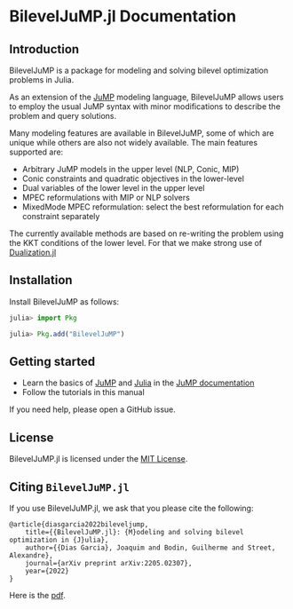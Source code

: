 # BilevelJuMP.jl Documentation

## Introduction

BilevelJuMP is a package for modeling and solving bilevel optimization problems
in Julia.

As an extension of the [JuMP](https://jump.dev/) modeling language, BilevelJuMP
allows users to employ the usual JuMP syntax with minor modifications to
describe the problem and query solutions.

Many modeling features are available in BilevelJuMP, some of which are unique
while others are also not widely available. The main features supported are:

- Arbitrary JuMP models in the upper level (NLP, Conic, MIP)
- Conic constraints and quadratic objectives in the lower-level
- Dual variables of the lower level in the upper level
- MPEC reformulations with MIP or NLP solvers
- MixedMode MPEC reformulation: select the best reformulation for each
constraint separately

The currently available methods are based on re-writing the problem using the
KKT conditions of the lower level. For that we make strong use of
[Dualization.jl](https://github.com/JuMP-dev/Dualization.jl)

## Installation

Install BilevelJuMP as follows:

```julia
julia> import Pkg

julia> Pkg.add("BilevelJuMP")
```

## Getting started

- Learn the basics of
[JuMP](https://jump.dev/JuMP.jl/stable/tutorials/getting_started/getting_started_with_JuMP/) and
[Julia](https://jump.dev/JuMP.jl/stable/tutorials/getting_started/getting_started_with_julia/)
in the
[JuMP documentation](https://jump.dev/JuMP.jl/stable/)
- Follow the tutorials in this manual

If you need help, please open a GitHub issue.

## License

BilevelJuMP.jl is licensed under the
[MIT License](https://github.com/joaquimg/BilevelJuMP.jl/blob/master/LICENSE).

## Citing `BilevelJuMP.jl`

If you use BilevelJuMP.jl, we ask that you please cite the following:

```
@article{diasgarcia2022bileveljump,
    title={{BilevelJuMP.jl}: {M}odeling and solving bilevel optimization in {J}ulia},
    author={{Dias Garcia}, Joaquim and Bodin, Guilherme and Street, Alexandre},
    journal={arXiv preprint arXiv:2205.02307},
    year={2022}
}
```

Here is the [pdf](https://arxiv.org/pdf/2205.02307.pdf).
